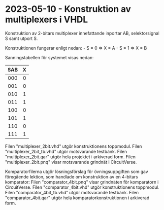 # 2023-05-10 - Konstruktion av multiplexers i VHDL

Konstruktion av 2-bitars multiplexer innefattande inportar AB, selektorsignal S samt utport S.

Konstruktionen fungerar enligt nedan:
    - S = 0 => X = A
    - S = 1 => X = B

Sanningstabellen för systemet visas nedan:

|    SAB    |    X    |
| :-------: | :-----: | 
|    000    |    0    |
|    001    |    0    |
|    010    |    1    |     
|    011    |    1    |    
|    100    |    0    |
|    101    |    1    |
|    110    |    0    |     
|    111    |    1    |    

Filen "multiplexer_2bit.vhd" utgör konstruktionens toppmodul.
Filen "multiplexer_2bit_tb.vhd" utgör motsvarande testbänk.
Filen "multiplexer_2bit.qar" utgör hela projektet i arkiverad form.
Filen "multiplexer_2bit.pnq" visar motsvarande grindnät i CircuitVerse.

Komparatorfilerna utgör lösningsförslag för övningsuppgiften som gav föregående lektion,
som handlade om konstruktion av en 4-bitars komparator:
Filen "comparator_4bit.pnq" visar grindnäten för komparatorn i CircuitVerse.
Filen "comparator_4bit.vhd" utgör konstruktionens toppmodul.
Filen "comparator_4bit_tb.vhd" utgör motsvarande testbänk.
Filen "comparator_4bit.qar" utgör hela komparatorkonstruktionen i arkiverad form.



